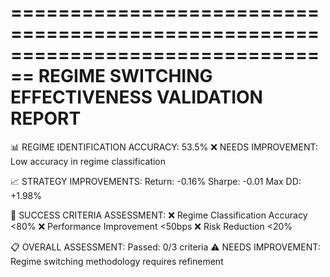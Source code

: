 ================================================================================
REGIME SWITCHING EFFECTIVENESS VALIDATION REPORT
================================================================================

📊 REGIME IDENTIFICATION ACCURACY: 53.5%
❌ NEEDS IMPROVEMENT: Low accuracy in regime classification

📈 STRATEGY IMPROVEMENTS:
   Return: -0.16%
   Sharpe: -0.01
   Max DD: +1.98%

🎯 SUCCESS CRITERIA ASSESSMENT:
   ❌ Regime Classification Accuracy <80%
   ❌ Performance Improvement <50bps
   ❌ Risk Reduction <20%

📋 OVERALL ASSESSMENT:
   Passed: 0/3 criteria
⚠️ NEEDS IMPROVEMENT: Regime switching methodology requires refinement